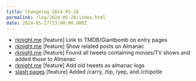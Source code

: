 ```yaml
---
title: Changelog 2024-05-28
permalink: /log/2024-05-28/index.html
date: 2024-05-27T23:00:00.000Z
---
```


- [rknight.me](https://rknight.me) [feature] Link to TMDB/Giantbomb on entry pages
- [rknight.me](https://rknight.me) [feature] Show related posts on Almanac
- [rknight.me](https://rknight.me) [feature] Found all tweets containing movies/TV shows and added those to Almanac
- [rknight.me](https://rknight.me) [feature] Add old tweets as almanac logs
- [slash pages](https://slashpages.net) [feature] Added /carry, /tip, /yep, and /chipotle